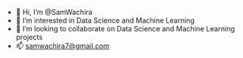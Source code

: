 - 👋 Hi, I’m @SamWachira
- 👀 I’m interested in Data Science and Machine Learning
- 💞️ I’m looking to collaborate on Data Science and Machine Learning projects
- 📫 samwachira7@gmail.com

<!---
SamWachira/SamWachira is a ✨ special ✨ repository because its `README.md` (this file) appears on your GitHub profile.
You can click the Preview link to take a look at your changes.
--->
